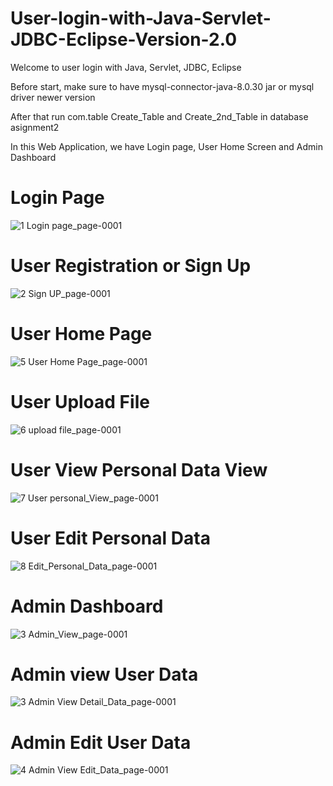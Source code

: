 # User-login-with-Java-Servlet-JDBC-Eclipse-Version-2.0

Welcome to user login with Java, Servlet, JDBC, Eclipse

Before start, make sure to have mysql-connector-java-8.0.30 jar or mysql driver newer version

After that run com.table Create_Table and Create_2nd_Table in database asignment2

In this Web Application, we have Login page, User Home Screen and Admin Dashboard

# Login Page
![1 Login page_page-0001](https://user-images.githubusercontent.com/117777807/204150387-a1afbc33-6b5c-412c-a3f2-f47fb057f099.jpg)

# User Registration or Sign Up
![2 Sign UP_page-0001](https://user-images.githubusercontent.com/117777807/204150396-9d3c8147-98f1-49e4-be2b-b902123d5b88.jpg)

# User Home Page
![5 User Home Page_page-0001](https://user-images.githubusercontent.com/117777807/204150439-f15e4c01-6256-4f3d-9382-531aeb2899d1.jpg)

# User Upload File
![6 upload file_page-0001](https://user-images.githubusercontent.com/117777807/204150445-2a9e5505-c195-49ca-b3fa-d49c4fda6a31.jpg)

# User View Personal Data View
![7 User personal_View_page-0001](https://user-images.githubusercontent.com/117777807/204150452-43603955-e9d4-4284-b81c-6caf670389b5.jpg)

# User Edit Personal Data
![8 Edit_Personal_Data_page-0001](https://user-images.githubusercontent.com/117777807/204150463-10a0290b-dace-4585-8d33-1186d4766ab4.jpg)

# Admin Dashboard
![3 Admin_View_page-0001](https://user-images.githubusercontent.com/117777807/204150423-85376730-9d64-4eb9-ad0d-4945e47e983b.jpg)

# Admin view User Data
![3 Admin View Detail_Data_page-0001](https://user-images.githubusercontent.com/117777807/204150421-8c618f72-e0aa-4daa-80c3-a3dd0ee9b7bd.jpg)

# Admin Edit User Data
![4 Admin View Edit_Data_page-0001](https://user-images.githubusercontent.com/117777807/204150434-05e629ba-544d-48e6-bdc9-81f086c43e79.jpg)
